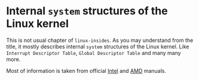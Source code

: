# Internal `system` structures of the Linux kernel

This is not usual chapter of `linux-insides`. As you may understand from the title, it mostly describes
internal `system` structures of the Linux kernel. Like `Interrupt Descriptor Table`, `Global Descriptor
Table` and many many more.

Most of information is taken from official [Intel](http://www.intel.com/content/www/us/en/processors/architectures-software-developer-manuals.html) and [AMD](http://developer.amd.com/resources/developer-guides-manuals/) manuals.
